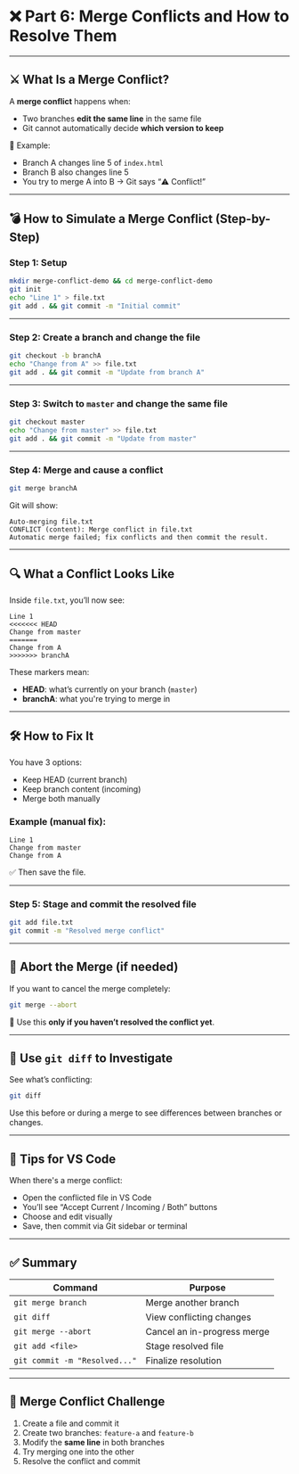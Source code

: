 # ❌ Part 6: Merge Conflicts and How to Resolve Them

---

## ⚔️ What Is a Merge Conflict?

A **merge conflict** happens when:

* Two branches **edit the same line** in the same file
* Git cannot automatically decide **which version to keep**

🧠 Example:

* Branch A changes line 5 of `index.html`
* Branch B also changes line 5
* You try to merge A into B → Git says “⚠️ Conflict!”

---

## 💣 How to Simulate a Merge Conflict (Step-by-Step)

### Step 1: Setup

```bash
mkdir merge-conflict-demo && cd merge-conflict-demo
git init
echo "Line 1" > file.txt
git add . && git commit -m "Initial commit"
```

---

### Step 2: Create a branch and change the file

```bash
git checkout -b branchA
echo "Change from A" >> file.txt
git add . && git commit -m "Update from branch A"
```

---

### Step 3: Switch to `master` and change the same file

```bash
git checkout master
echo "Change from master" >> file.txt
git add . && git commit -m "Update from master"
```

---

### Step 4: Merge and cause a conflict

```bash
git merge branchA
```

Git will show:

```
Auto-merging file.txt
CONFLICT (content): Merge conflict in file.txt
Automatic merge failed; fix conflicts and then commit the result.
```

---

## 🔍 What a Conflict Looks Like

Inside `file.txt`, you’ll now see:

```text
Line 1
<<<<<<< HEAD
Change from master
=======
Change from A
>>>>>>> branchA
```

These markers mean:

* **HEAD**: what’s currently on your branch (`master`)
* **branchA**: what you're trying to merge in

---

## 🛠 How to Fix It

You have 3 options:

* Keep HEAD (current branch)
* Keep branch content (incoming)
* Merge both manually

### Example (manual fix):

```text
Line 1
Change from master
Change from A
```

✅ Then save the file.

---

### Step 5: Stage and commit the resolved file

```bash
git add file.txt
git commit -m "Resolved merge conflict"
```

---

## 🛑 Abort the Merge (if needed)

If you want to cancel the merge completely:

```bash
git merge --abort
```

📌 Use this **only if you haven’t resolved the conflict yet**.

---

## 🧪 Use `git diff` to Investigate

See what’s conflicting:

```bash
git diff
```

Use this before or during a merge to see differences between branches or changes.

---

## 🧰 Tips for VS Code

When there's a merge conflict:

* Open the conflicted file in VS Code
* You’ll see “Accept Current / Incoming / Both” buttons
* Choose and edit visually
* Save, then commit via Git sidebar or terminal

---

## ✅ Summary

| Command                       | Purpose                     |
| ----------------------------- | --------------------------- |
| `git merge branch`            | Merge another branch        |
| `git diff`                    | View conflicting changes    |
| `git merge --abort`           | Cancel an in-progress merge |
| `git add <file>`              | Stage resolved file         |
| `git commit -m "Resolved..."` | Finalize resolution         |

---

## 🧪 Merge Conflict Challenge

1. Create a file and commit it
2. Create two branches: `feature-a` and `feature-b`
3. Modify the **same line** in both branches
4. Try merging one into the other
5. Resolve the conflict and commit
